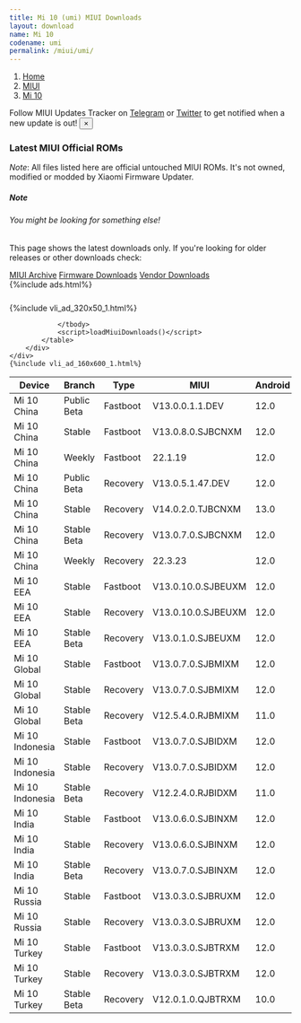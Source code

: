 ```yaml
---
title: Mi 10 (umi) MIUI Downloads
layout: download
name: Mi 10
codename: umi
permalink: /miui/umi/
---
```

<nav aria-label="breadcrumb">
    <ol class="breadcrumb">
        <li class="breadcrumb-item"><a href="/">Home</a></li>
        <li class="breadcrumb-item"><a href="/miui/">MIUI</a></li>
        <li class="breadcrumb-item active" aria-current="page"><a href="/miui/umi/">Mi 10</a></li>
    </ol>
</nav>
<div class="alert alert-primary alert-dismissible fade show" role="alert">
    Follow MIUI Updates Tracker on <a href="https://t.me/MIUIUpdatesTracker" class="alert-link">Telegram</a>
     or <a href="https://twitter.com/MiFwUpdater" class="alert-link">Twitter</a> to get notified when a new update is out!
    <button type="button" class="close" data-dismiss="alert" aria-label="Close">
        <span aria-hidden="true">&times;</span>
    </button>
</div>

### Latest MIUI Official ROMs
*Note*: All files listed here are official untouched MIUI ROMs. It's not owned, modified or modded by Xiaomi Firmware Updater.
<div class="card">
  <div class="card-body">
    <h5 class="card-title">Note</h5>
    <h6 class="card-subtitle mb-2 text-muted">You might be looking for something else!</h6>
    <p class="card-text">This page shows the latest downloads only.
     If you're looking for older releases or other downloads check:</p>
    <a href="/archive/miui/umi/" class="card-link">MIUI Archive</a>
    <a href="/firmware/umi/" class="card-link">Firmware Downloads</a>
    <a href="/vendor/umi/" class="card-link">Vendor Downloads</a>
  </div>
</div>
{%include ads.html%}
<div class="row justify-content-center">
    <div class="col-10">
        <div class="table-responsive-md" style="margin-top: 25px;">
            {%include vli_ad_320x50_1.html%}
            <table id="miui" class="display dt-responsive nowrap compact table table-striped table-hover table-sm">
                <thead class="thead-dark">
                    <tr>
                        <th data-ref="device">Device</th>
                        <th data-ref="branch">Branch</th>
                        <th data-ref="type">Type</th>
                        <th data-ref="miui">MIUI</th>
                        <th data-ref="android">Android</th>
                        <th data-ref="size">Size</th>
                        <th data-ref="size">Date</th>
                        <th data-ref="link">Link</th>
                    </tr>
                </thead>
                <tbody>
                <tr><td>Mi 10 China</td><td>Public Beta</td><td>Fastboot</td><td>V13.0.0.1.1.DEV</td><td>12.0</td><td>5.0 GB</td><td>2022-01-14</td><td><a href="/miui/umi/public beta/V13.0.0.1.1.DEV/">Download</a></td></tr>
<tr><td>Mi 10 China</td><td>Stable</td><td>Fastboot</td><td>V13.0.8.0.SJBCNXM</td><td>12.0</td><td>5.2 GB</td><td>2022-11-21</td><td><a href="/miui/umi/stable/V13.0.8.0.SJBCNXM/">Download</a></td></tr>
<tr><td>Mi 10 China</td><td>Weekly</td><td>Fastboot</td><td>22.1.19</td><td>12.0</td><td>5.4 GB</td><td>2022-01-19</td><td><a href="/miui/umi/weekly/22.1.19/">Download</a></td></tr>
<tr><td>Mi 10 China</td><td>Public Beta</td><td>Recovery</td><td>V13.0.5.1.47.DEV</td><td>12.0</td><td>4.7 GB</td><td>2022-07-15</td><td><a href="/miui/umi/public beta/V13.0.5.1.47.DEV/">Download</a></td></tr>
<tr><td>Mi 10 China</td><td>Stable</td><td>Recovery</td><td>V14.0.2.0.TJBCNXM</td><td>13.0</td><td>4.4 GB</td><td>2023-03-24</td><td><a href="/miui/umi/stable/V14.0.2.0.TJBCNXM/">Download</a></td></tr>
<tr><td>Mi 10 China</td><td>Stable Beta</td><td>Recovery</td><td>V13.0.7.0.SJBCNXM</td><td>12.0</td><td>4.6 GB</td><td>2022-08-22</td><td><a href="/miui/umi/stable beta/V13.0.7.0.SJBCNXM/">Download</a></td></tr>
<tr><td>Mi 10 China</td><td>Weekly</td><td>Recovery</td><td>22.3.23</td><td>12.0</td><td>4.7 GB</td><td>2022-03-24</td><td><a href="/miui/umi/weekly/22.3.23/">Download</a></td></tr>
<tr><td>Mi 10 EEA</td><td>Stable</td><td>Fastboot</td><td>V13.0.10.0.SJBEUXM</td><td>12.0</td><td>4.9 GB</td><td>2023-01-12</td><td><a href="/miui/umi/stable/V13.0.10.0.SJBEUXM/">Download</a></td></tr>
<tr><td>Mi 10 EEA</td><td>Stable</td><td>Recovery</td><td>V13.0.10.0.SJBEUXM</td><td>12.0</td><td>3.7 GB</td><td>2023-01-29</td><td><a href="/miui/umi/stable/V13.0.10.0.SJBEUXM/">Download</a></td></tr>
<tr><td>Mi 10 EEA</td><td>Stable Beta</td><td>Recovery</td><td>V13.0.1.0.SJBEUXM</td><td>12.0</td><td>3.7 GB</td><td>2022-03-21</td><td><a href="/miui/umi/stable beta/V13.0.1.0.SJBEUXM/">Download</a></td></tr>
<tr><td>Mi 10 Global</td><td>Stable</td><td>Fastboot</td><td>V13.0.7.0.SJBMIXM</td><td>12.0</td><td>5.3 GB</td><td>2022-08-22</td><td><a href="/miui/umi/stable/V13.0.7.0.SJBMIXM/">Download</a></td></tr>
<tr><td>Mi 10 Global</td><td>Stable</td><td>Recovery</td><td>V13.0.7.0.SJBMIXM</td><td>12.0</td><td>3.7 GB</td><td>2022-08-30</td><td><a href="/miui/umi/stable/V13.0.7.0.SJBMIXM/">Download</a></td></tr>
<tr><td>Mi 10 Global</td><td>Stable Beta</td><td>Recovery</td><td>V12.5.4.0.RJBMIXM</td><td>11.0</td><td>3.3 GB</td><td>2022-03-04</td><td><a href="/miui/umi/stable beta/V12.5.4.0.RJBMIXM/">Download</a></td></tr>
<tr><td>Mi 10 Indonesia</td><td>Stable</td><td>Fastboot</td><td>V13.0.7.0.SJBIDXM</td><td>12.0</td><td>5.0 GB</td><td>2022-09-21</td><td><a href="/miui/umi/stable/V13.0.7.0.SJBIDXM/">Download</a></td></tr>
<tr><td>Mi 10 Indonesia</td><td>Stable</td><td>Recovery</td><td>V13.0.7.0.SJBIDXM</td><td>12.0</td><td>3.5 GB</td><td>2022-09-28</td><td><a href="/miui/umi/stable/V13.0.7.0.SJBIDXM/">Download</a></td></tr>
<tr><td>Mi 10 Indonesia</td><td>Stable Beta</td><td>Recovery</td><td>V12.2.4.0.RJBIDXM</td><td>11.0</td><td>3.1 GB</td><td>2021-03-19</td><td><a href="/miui/umi/stable beta/V12.2.4.0.RJBIDXM/">Download</a></td></tr>
<tr><td>Mi 10 India</td><td>Stable</td><td>Fastboot</td><td>V13.0.6.0.SJBINXM</td><td>12.0</td><td>4.2 GB</td><td>2022-11-28</td><td><a href="/miui/umi/stable/V13.0.6.0.SJBINXM/">Download</a></td></tr>
<tr><td>Mi 10 India</td><td>Stable</td><td>Recovery</td><td>V13.0.6.0.SJBINXM</td><td>12.0</td><td>3.5 GB</td><td>2022-12-05</td><td><a href="/miui/umi/stable/V13.0.6.0.SJBINXM/">Download</a></td></tr>
<tr><td>Mi 10 India</td><td>Stable Beta</td><td>Recovery</td><td>V13.0.7.0.SJBINXM</td><td>12.0</td><td>3.5 GB</td><td>2023-02-11</td><td><a href="/miui/umi/stable beta/V13.0.7.0.SJBINXM/">Download</a></td></tr>
<tr><td>Mi 10 Russia</td><td>Stable</td><td>Fastboot</td><td>V13.0.3.0.SJBRUXM</td><td>12.0</td><td>5.1 GB</td><td>2022-07-12</td><td><a href="/miui/umi/stable/V13.0.3.0.SJBRUXM/">Download</a></td></tr>
<tr><td>Mi 10 Russia</td><td>Stable</td><td>Recovery</td><td>V13.0.3.0.SJBRUXM</td><td>12.0</td><td>3.5 GB</td><td>2022-07-15</td><td><a href="/miui/umi/stable/V13.0.3.0.SJBRUXM/">Download</a></td></tr>
<tr><td>Mi 10 Turkey</td><td>Stable</td><td>Fastboot</td><td>V13.0.3.0.SJBTRXM</td><td>12.0</td><td>4.9 GB</td><td>2022-07-12</td><td><a href="/miui/umi/stable/V13.0.3.0.SJBTRXM/">Download</a></td></tr>
<tr><td>Mi 10 Turkey</td><td>Stable</td><td>Recovery</td><td>V13.0.3.0.SJBTRXM</td><td>12.0</td><td>3.5 GB</td><td>2022-07-18</td><td><a href="/miui/umi/stable/V13.0.3.0.SJBTRXM/">Download</a></td></tr>
<tr><td>Mi 10 Turkey</td><td>Stable Beta</td><td>Recovery</td><td>V12.0.1.0.QJBTRXM</td><td>10.0</td><td>2.9 GB</td><td>2020-08-06</td><td><a href="/miui/umi/stable beta/V12.0.1.0.QJBTRXM/">Download</a></td></tr>

                </tbody>
                <script>loadMiuiDownloads()</script>
            </table>
        </div>
    </div>
    {%include vli_ad_160x600_1.html%}
</div>
